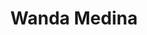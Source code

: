 ---
pid: ns143
title: Wanda Medina
location_transcription: Norris Square Park
coordinates: "[-75.134747541737, 39.982595415058]"
zipcode: '19122'
gen_neighborhood: North Philadelphia
neighborhood: Yorktown,Old Kensington,Jinogi
outside_phl: 
age: '45'
age_range: 40-49
instagram: 
image_file_name: ns_143.jpg
proposal_transcription: Picture of me.
topic: Unknown
topic_summary: '0'
type: 2D,Image
keywords_other: me
credit: Wanda Medina
image_labels: 
twitter: 
facebook: 
permalink: "/monuments/ns143/"
layout: item-page
---
